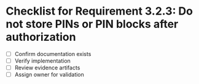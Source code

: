 # Checklist for Requirement 3.2.3: Do not store PINs or PIN blocks after authorization

- [ ] Confirm documentation exists
- [ ] Verify implementation
- [ ] Review evidence artifacts
- [ ] Assign owner for validation
